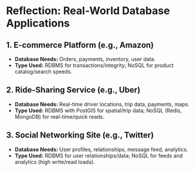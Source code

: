 # Reflection: Real-World Database Applications

## 1. E-commerce Platform (e.g., Amazon)
- **Database Needs:** Orders, payments, inventory, user data.
- **Type Used:** RDBMS for transactions/integrity; NoSQL for product catalog/search speeds.

## 2. Ride-Sharing Service (e.g., Uber)
- **Database Needs:** Real-time driver locations, trip data, payments, maps.
- **Type Used:** RDBMS with PostGIS for spatial/trip data; NoSQL (Redis, MongoDB) for real-time/quick reads.

## 3. Social Networking Site (e.g., Twitter)
- **Database Needs:** User profiles, relationships, message feed, analytics.
- **Type Used:** RDBMS for user relationships/data; NoSQL for feeds and analytics (high write/read loads).
